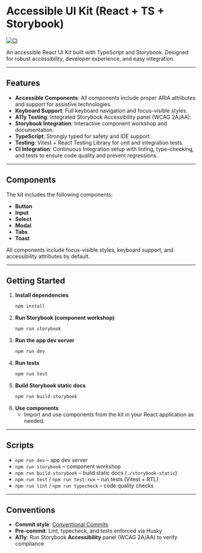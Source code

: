 # Accessible UI Kit (React + TS + Storybook)

[![CI](https://github.com/mbportz/ui-kit/actions/workflows/ci.yml/badge.svg)](https://github.com/mbportz/ui-kit/actions/workflows/ci.yml)

An accessible React UI Kit built with TypeScript and Storybook. Designed for robust accessibility, developer experience, and easy integration.

---

## Features

- **Accessible Components**: All components include proper ARIA attributes and support for assistive technologies.
- **Keyboard Support**: Full keyboard navigation and focus-visible styles.
- **A11y Testing**: Integrated Storybook Accessibility panel (WCAG 2A/AA).
- **Storybook Integration**: Interactive component workshop and documentation.
- **TypeScript**: Strongly typed for safety and IDE support.
- **Testing**: Vitest + React Testing Library for unit and integration tests.
- **CI Integration**: Continuous Integration setup with linting, type-checking, and tests to ensure code quality and prevent regressions.

---

## Components

The kit includes the following components:

- **Button**
- **Input**
- **Select**
- **Modal**
- **Tabs**
- **Toast**

All components include focus-visible styles, keyboard support, and accessibility attributes by default.

---

## Getting Started

1. **Install dependencies**
   ```sh
   npm install
   ```
2. **Run Storybook (component workshop)**
   ```sh
   npm run storybook
   ```
3. **Run the app dev server**
   ```sh
   npm run dev
   ```
4. **Run tests**
   ```sh
   npm run test
   ```
5. **Build Storybook static docs**
   ```sh
   npm run build-storybook
   ```
6. **Use components**
   - Import and use components from the kit in your React application as needed.

---

## Scripts

- `npm run dev` – app dev server
- `npm run storybook` – component workshop
- `npm run build-storybook` – build static docs (`./storybook-static`)
- `npm run test` / `npm run test:run` – run tests (Vitest + RTL)
- `npm run lint` / `npm run typecheck` – code quality checks

---

## Conventions

- **Commit style**: [Conventional Commits](https://www.conventionalcommits.org/)
- **Pre-commit**: Lint, typecheck, and tests enforced via Husky
- **A11y**: Run Storybook **Accessibility** panel (WCAG 2A/AA) to verify compliance
